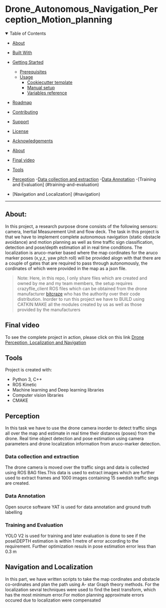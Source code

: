 # Drone_Autonomous_Navigation_Perception_Motion_planning




<details open="open">
<summary>Table of Contents</summary>

 - [About](#about)
  - [Built With](#built-with)
- [Getting Started](#getting-started)
  - [Prerequisites](#prerequisites)
  - [Usage](#usage)
    - [Cookiecutter template](#cookiecutter-template)
    - [Manual setup](#manual-setup)
    - [Variables reference](#variables-reference)
- [Roadmap](#roadmap)
- [Contributing](#contributing)
- [Support](#support)
- [License](#license)
- [Acknowledgements](#acknowledgements) 

 - [About](#about)
 - [Final video](#video)
 - [Tools](#tools)
 - [Perception](#perception)
   -[Data collection and extraction](#data-preparation)
   -[Data Annotation](#data-annotation)
   -[Training and Evaluation] (#training-and-evaluation)
- [Navigation and Localization] (#navigation)
	
	

</details>

---




## About:

<!-- To see the complete report: [2D pose graph Slam Project report](https://github.com/neilpradhan/2d_pose_graph_SLAM/blob/master/Applied_Estimation_Graph_Slam_Project_Report.pdf) -->

In this project, a research purpose drone consists of the following sensors: camera, Inertial Measurement Unit and flow deck. The task in this project is that we have to implement complete autonomous navigation (static obstacle avoidance) and motion planning as well as time traffic sign classification, detection and pose/depth estimation all in real time conditions. The localization is aruco-marker based where the map cordinates for the aruco marker poses (x,y,z, yaw pitch roll) will be provided alogn with that there are a couple of gates that are required to pass through autonomously, the cordinates of which were provided in the map as a json file.

> Note: Here, in this repo, I only share files which are created and owned by me and my team members, the setup requires crazyflie_client ROS files which can be obtained from the drone manufacturer [bitcraze](https://www.bitcraze.io/products/old-products/crazyflie-2-0/) who has the authority over their code distribution. Inorder to run this project we have to BUILD using CATKIN MAKE all the modules created by us as well as those provided by the manufacturers
	
## Final video
 To see the complete project in action, please click on this link [Drone Perception, Localization and Navigation](https://www.youtube.com/watch?v=zHv-CBUqLFw&t=5s)
	
## Tools
Project is created with:
* Python 3, C++
* ROS Kinetic
* Machine learning and Deep learning libraries
* Computer vision libraries
* CMAKE

## Perception
In this task we have to use the drone camera inorder to detect traffic sings all over the map and  estimate in real time their distances (poses) from the drone. Real time object detection and pose estimation using camera parameters and drone localization information from aruco-marker detection.

### Data collection and extraction
The drone camera is moved over the traffic sings and data is collected using ROS BAG files.This data is used to extract images which are further used to extract frames and 1000 images containing 15 swedish traffic sings are created.

### Data Annotation
Open source software YAT is used for data annotation and ground truth labelling

### Training and Evaluation
YOLO V2 is used for training and later evaluation is done to see if the pose\DEPTH estimation is within 1 metre of error according to the requirement. Further optimization resuls in pose estimation error less than 0.3 m

## Navigation and Localization
In this part, we have written scripts to take the map cordinates and obstacle co-ordinates and plan the path using A- star Graph theory methods. For the localization sevral techniques were used to find the best transform, which has the most minimum error.For motion planning approximate errors occured due to localization were compensated

